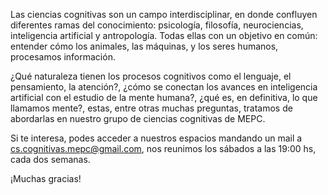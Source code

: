 Las ciencias cognitivas son un campo interdisciplinar, en donde confluyen diferentes ramas del conocimiento: psicología, filosofía, neurociencias, inteligencia artificial y antropología. Todas ellas con un objetivo en común: entender cómo los animales, las máquinas, y los seres humanos, procesamos información.

¿Qué naturaleza tienen los procesos cognitivos como el lenguaje, el pensamiento, la atención?, ¿cómo se conectan los avances en inteligencia artificial con el estudio de la mente humana?, ¿qué es, en definitiva, lo que llamamos mente?, estas, entre otras muchas preguntas, tratamos de abordarlas en nuestro grupo de ciencias cognitivas de MEPC.

Si te interesa, podes acceder a nuestros espacios mandando un mail a cs.cognitivas.mepc@gmail.com, nos reunimos los sábados a las 19:00 hs, cada dos semanas.

¡Muchas gracias!
